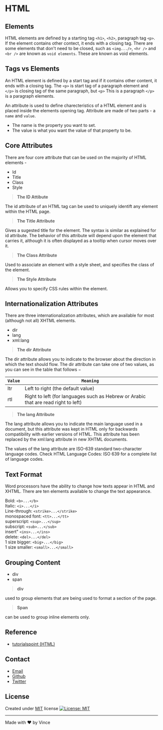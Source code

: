 # HTML

## Elements

HTML elements are defined by a starting tag `<h1>`, `<h2>`, paragraph tag `<p>`. If the element contains other contect, it ends with a closing tag. There are some elements that don't need to be closed, such as `<img.../>`, `<hr />` and `<br />` are known as `void elements`. These are known as void elements.

## Tags vs Elements

An HTML element is defined by a start tag and if it contains other content, it ends with a closing tag. The `<p>` is start tag of a paragraph element and `</p>` is closing tag of the same paragraph, but `<p>` This is a paragraph `</p>` is a paragraph elements.

An attribute is used to define charecteristics of a HTML element and is placed inside the elements opening tag. Attribute are made of two parts - a ``name`` and ``value``.

 - The name is the property you want to set.
 - The value is what you want the value of that property to be.
 
 ## Core Attributes

There are four core attribute that can be used on the majority of HTML elements -

 - Id
 - Title
 - Class
 - Style
 
> __The ID Attibute__  

The id attribute of an HTML tag can be used to uniquely identift any element within the HTML page.

> __The Title Attribute__  

Gives a sugested title for the element. The syntax is similar as explained for id attribute. The behavior of this attribute will depend upon the element that carries it, although it is often displayed as a tooltip when cursor moves over it.

> __The Class Attribute__  

Used to associate an element with a style sheet, and specifies the class of the element.

> __The Style Attribute__  

Allows you to specify CSS rules within the element.
 

## Internationalization Attributes

There are three internationalization attributes, which are available for most (although not all) XHTML elements.

 - dir
 - lang
 - xml:lang
 
> __The dir Attribute__  

The dir attribute allows you to indicate to the browser about the direction in which the text should flow. The dir attribute can take one of two values, as you can see in the table that follows −

| `Value`	| `Meaning` |  
| - | - |  
| ltr	| Left to right (the default value) |  
| rtl	| Right to left (for languages such as Hebrew or Arabic that are read right to left) |  
 
> __The lang Attribute__  

The lang attribute allows you to indicate the main language used in a document, but this attribute was kept in HTML only for backwards compatibility with earlier versions of HTML. This attribute has been replaced by the xml:lang attribute in new XHTML documents.

The values of the lang attribute are ISO-639 standard two-character language codes. Check HTML Language Codes: ISO 639 for a complete list of language codes.

## Text Format

Word processors have the ability to change how texts appear in HTML and XHTML. There are ten elements available to change the text appearance.

Bold: `<b>...</b>`  
Italic: `<i>...</i> `  
Line-through: `<strike>...</strike> `  
monospaced font: `<tt>...</tt>`  
superscript: `<sup>...</sup>`  
subscript: `<sub>...</sub>`  
insert" `<ins>...</ins>`  
delete: `<del>...</del>`  
1 size bigger: `<big>...</big>`  
1 size smaller: `<small>...</small>`  

## Grouping Content

- div
- span
 
> __div__

used to group elements that are being used to format a section of the page.

> __Span__

can be used to group inline elements only.


## Reference

 - <a href="https://www.tutorialspoint.com/html/html_meta_tags.htm">tutorialspoint (HTML)</a>


## Contact
- [Email](mailto:vsulliv@pm.me)
- [Github](https://www.github.com/vlsulliv)
- [Twitter](https://www.twitter.com/visulliv)


## License
Created under [MIT](https://opensource.org/licenses/MIT) license
[![License: MIT](https://img.shields.io/badge/License-MIT-yellow.svg)](https://opensource.org/licenses/MIT)

---

Made with ❤️ by Vince 







